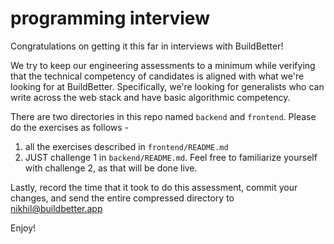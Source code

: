 # programming interview

Congratulations on getting it this far in interviews with BuildBetter!

We try to keep our engineering assessments to a minimum while verifying that
the technical competency of candidates is aligned with what we're looking for at BuildBetter. Specifically, we're looking for generalists who can write across the web stack and have
basic algorithmic competency. 

There are two directories in this repo named `backend` and `frontend`. Please do
the exercises as follows - 

1. all the exercises described in `frontend/README.md`
2. JUST challenge 1 in `backend/README.md`. Feel free to familiarize yourself with challenge 2, as that will be done live. 

Lastly, record the time that it took to do this assessment, commit your changes, and send the entire compressed
directory to nikhil@buildbetter.app

Enjoy!